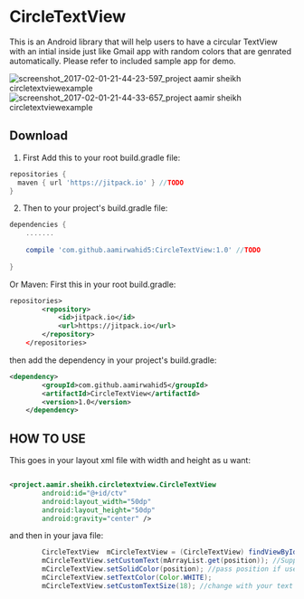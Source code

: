 # CircleTextView
This is an Android library that will help users to have a circular TextView with an intial inside just like Gmail app with random colors that are genrated automatically. Please refer to included sample app for demo. 

![screenshot_2017-02-01-21-44-23-597_project aamir sheikh circletextviewexample](https://cloud.githubusercontent.com/assets/24679732/22515968/5658025e-e8ca-11e6-8b32-78078411a643.png)
![screenshot_2017-02-01-21-44-33-657_project aamir sheikh circletextviewexample](https://cloud.githubusercontent.com/assets/24679732/22515969/56637440-e8ca-11e6-9287-3c834cda3044.png)


Download
--------  
1) First Add this to your root build.gradle file:  
```gradle
repositories {
  maven { url 'https://jitpack.io' } //TODO
}
```
2) Then to your project's build.gradle file:
```gradle
dependencies {  
    .......  
    
    compile 'com.github.aamirwahid5:CircleTextView:1.0' //TODO  
       
}  
```
Or Maven:
First this in your root build.gradle:
```xml
repositories>
		<repository>
		    <id>jitpack.io</id>
		    <url>https://jitpack.io</url>
		</repository>
	</repositories>
  ```
  then add the dependency in your project's build.gradle:
```xml
<dependency>
	    <groupId>com.github.aamirwahid5</groupId>
	    <artifactId>CircleTextView</artifactId>
	    <version>1.0</version>
	</dependency>
```
HOW TO USE
-------- 
This goes in your layout xml file with width and height as u want:
```xml

<project.aamir.sheikh.circletextview.CircleTextView
        android:id="@+id/ctv"
        android:layout_width="50dp"   
        android:layout_height="50dp"
        android:gravity="center" />
```
and then in your java file:
```java
        CircleTextView  mCircleTextView = (CircleTextView) findViewById(R.id.ctv); //change with your id
        mCircleTextView.setCustomText(mArrayList.get(position)); //Supply your whole text here it will automatically generate the initial
        mCircleTextView.setSolidColor(position); //pass position if used inside RecyclerView otherwise you can keep blank this is used to save background color state
        mCircleTextView.setTextColor(Color.WHITE);
        mCircleTextView.setCustomTextSize(18); //change with your text size or if kept blank will take size automatically
 ```
 
